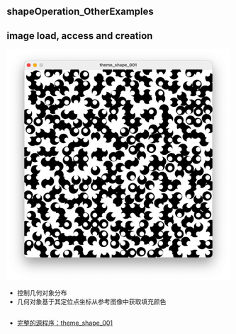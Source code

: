 ## shapeOperation_OtherExamples

## image load, access and creation

![img](https://github.com/ddurAdvisor/CreativeCoding2022Fall/blob/main/Week03/shapeOperation_OtherExamples/theme_shape_001/theme_shape_001.png)
- 控制几何对象分布
- 几何对象基于其定位点坐标从参考图像中获取填充颜色
``` java

```
- [完整的源程序：theme_shape_001](https://github.com/ddurAdvisor/CreativeCoding2022Fall/tree/main/Week03/shapeOperation_OtherExamples/theme_shape_001)
